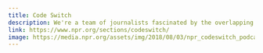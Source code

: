 ```yaml
---
title: Code Switch
description: We're a team of journalists fascinated by the overlapping themes of race, ethnicity and culture, how they play out in our lives and communities, and how all of this is shifting.
link: https://www.npr.org/sections/codeswitch/
image: https://media.npr.org/assets/img/2018/08/03/npr_codeswitch_podcasttile_sq-a396f0624532c150ed5b77cefd9065f863f9daf2.jpg?s=1400
---
```

